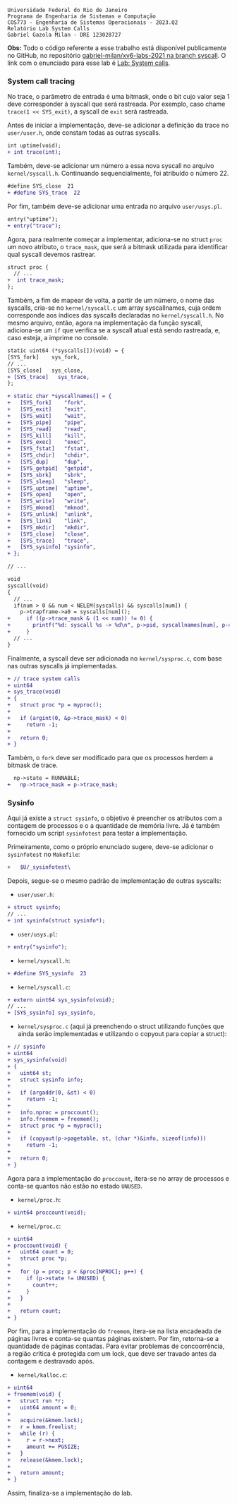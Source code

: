     Universidade Federal do Rio de Janeiro
    Programa de Engenharia de Sistemas e Computação
    COS773 - Engenharia de Sistemas Operacionais - 2023.Q2
    Relatório Lab System Calls
    Gabriel Gazola Milan - DRE 123028727

**Obs:** Todo o código referente a esse trabalho está disponível publicamente no GitHub, no repositório [gabriel-milan/xv6-labs-2021 na branch syscall](https://github.com/gabriel-milan/xv6-labs-2021/tree/syscall). O link com o enunciado para esse lab é [Lab: System calls](https://pdos.csail.mit.edu/6.S081/2021/labs/syscall.html).

### System call tracing

No trace, o parâmetro de entrada é uma bitmask, onde o bit cujo valor seja 1 deve corresponder à syscall que será rastreada. Por exemplo, caso chame `trace(1 << SYS_exit)`, a syscall de `exit` será rastreada.

Antes de iniciar a implementação, deve-se adicionar a definição da trace no `user/user.h`, onde constam todas as outras syscalls.

```diff
int uptime(void);
+ int trace(int);
```

Também, deve-se adicionar um número a essa nova syscall no arquivo `kernel/syscall.h`. Continuando sequencialmente, foi atribuído o número 22.

```diff
#define SYS_close  21
+ #define SYS_trace  22
```

Por fim, também deve-se adicionar uma entrada no arquivo `user/usys.pl`.

```diff
entry("uptime");
+ entry("trace");
```

Agora, para realmente começar a implementar, adiciona-se no struct `proc` um novo atributo, o `trace_mask`, que será a bitmask utilizada para identificar qual syscall devemos rastrear.

```diff
struct proc {
  // ...
+  int trace_mask;
};
```

Também, a fim de mapear de volta, a partir de um número, o nome das syscalls, cria-se no `kernel/syscall.c` um array syscallnames, cuja ordem corresponde aos índices das syscalls declaradas no `kernel/syscall.h`. No mesmo arquivo, então, agora na implementação da função syscall, adiciona-se um `if` que verifica se a syscall atual está sendo rastreada, e, caso esteja, a imprime no console.

```diff
static uint64 (*syscalls[])(void) = {
[SYS_fork]    sys_fork,
// ...
[SYS_close]   sys_close,
+ [SYS_trace]   sys_trace,
};

+ static char *syscallnames[] = {
+   [SYS_fork]    "fork",
+   [SYS_exit]    "exit",
+   [SYS_wait]    "wait",
+   [SYS_pipe]    "pipe",
+   [SYS_read]    "read",
+   [SYS_kill]    "kill",
+   [SYS_exec]    "exec",
+   [SYS_fstat]   "fstat",
+   [SYS_chdir]   "chdir",
+   [SYS_dup]     "dup",
+   [SYS_getpid]  "getpid",
+   [SYS_sbrk]    "sbrk",
+   [SYS_sleep]   "sleep",
+   [SYS_uptime]  "uptime",
+   [SYS_open]    "open",
+   [SYS_write]   "write",
+   [SYS_mknod]   "mknod",
+   [SYS_unlink]  "unlink",
+   [SYS_link]    "link",
+   [SYS_mkdir]   "mkdir",
+   [SYS_close]   "close",
+   [SYS_trace]   "trace",
+   [SYS_sysinfo] "sysinfo",
+ };

// ...

void
syscall(void)
{
  // ...
  if(num > 0 && num < NELEM(syscalls) && syscalls[num]) {
    p->trapframe->a0 = syscalls[num]();
+     if ((p->trace_mask & (1 << num)) != 0) {
+       printf("%d: syscall %s -> %d\n", p->pid, syscallnames[num], p->trapframe->a0);
+     }
  // ...
}
```

Finalmente, a syscall deve ser adicionada no `kernel/sysproc.c`, com base nas outras syscalls já implementadas.

```diff
+ // trace system calls
+ uint64
+ sys_trace(void)
+ {
+   struct proc *p = myproc();
+
+   if (argint(0, &p->trace_mask) < 0)
+     return -1;
+
+   return 0;
+ }
```

Também, o `fork` deve ser modificado para que os processos herdem a bitmask de trace.

```diff
  np->state = RUNNABLE;
+   np->trace_mask = p->trace_mask;
```

### Sysinfo

Aqui já existe a `struct sysinfo`, o objetivo é preencher os atributos com a contagem de processos e o a quantidade de memória livre. Já é também fornecido um script `sysinfotest` para testar a implementação.

Primeiramente, como o próprio enunciado sugere, deve-se adicionar o `sysinfotest` no `Makefile`:

```diff
+ 	$U/_sysinfotest\
```

Depois, segue-se o mesmo padrão de implementação de outras syscalls:

-   `user/user.h`:

```diff
+ struct sysinfo;
// ...
+ int sysinfo(struct sysinfo*);
```

-   `user/usys.pl`:

```diff
+ entry("sysinfo");
```

-   `kernel/syscall.h`:

```diff
+ #define SYS_sysinfo  23
```

-   `kernel/syscall.c`:

```diff
+ extern uint64 sys_sysinfo(void);
// ...
+ [SYS_sysinfo] sys_sysinfo,
```

-   `kernel/sysproc.c` (aqui já preenchendo o struct utilizando funções que ainda serão implementadas e utilizando o copyout para copiar a struct):

```diff
+ // sysinfo
+ uint64
+ sys_sysinfo(void)
+ {
+   uint64 st;
+   struct sysinfo info;
+
+   if (argaddr(0, &st) < 0)
+     return -1;
+
+   info.nproc = proccount();
+   info.freemem = freemem();
+   struct proc *p = myproc();
+
+   if (copyout(p->pagetable, st, (char *)&info, sizeof(info)))
+     return -1;
+
+   return 0;
+ }
```

Agora para a implementação do `proccount`, itera-se no array de processos e conta-se quantos não estão no estado `UNUSED`.

-   `kernel/proc.h`:

```diff
+ uint64 proccount(void);
```

-   `kernel/proc.c`:

```diff
+ uint64
+ proccount(void) {
+   uint64 count = 0;
+   struct proc *p;
+
+   for (p = proc; p < &proc[NPROC]; p++) {
+     if (p->state != UNUSED) {
+       count++;
+     }
+   }
+
+   return count;
+ }
```

Por fim, para a implementação do `freemem`, itera-se na lista encadeada de páginas livres e conta-se quantas páginas existem. Por fim, retorna-se a quantidade de páginas contadas. Para evitar problemas de concoorrência, a região crítica é protegida com um lock, que deve ser travado antes da contagem e destravado após.

-   `kernel/kalloc.c`:

```diff
+ uint64
+ freemem(void) {
+   struct run *r;
+   uint64 amount = 0;
+
+   acquire(&kmem.lock);
+   r = kmem.freelist;
+   while (r) {
+     r = r->next;
+     amount += PGSIZE;
+   }
+   release(&kmem.lock);
+
+   return amount;
+ }
```

Assim, finaliza-se a implementação do lab.
